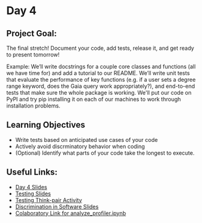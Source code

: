 

# Day 4

## Project Goal:

The final stretch! Document your code, add tests, release it, and get ready to present tomorrow!

Example: We’ll write docstrings for a couple core classes and functions (all we have time for) and add a tutorial to our README. We’ll write unit tests that evaluate the performance of key functions (e.g. if a user sets a degree range keyword, does the Gaia query work appropriately?), and end-to-end tests that make sure the whole package is working. We'll put our code on PyPI and try pip installing it on each of our machines to work through installation problems.

## Learning Objectives

  * Write tests based on anticipated use cases of your code
  * Actively avoid discrminatory behavior when coding
  * (Optional) Identify what parts of your code take the longest to execute. 

## Useful Links:

  * [Day 4 Slides](https://docs.google.com/presentation/d/14FENM35RB9L6Yt5PLy7BVDxIlJNL6n_kQLHZMXPS4V4/edit?usp=sharing)
  * [Testing Slides](https://docs.google.com/presentation/d/1mObfDklqtAzIg42HmkfG_DvEYoZ5qH4L32o9BYBbWs0/edit?usp=sharing)
  * [Testing Think-pair Activity](https://colab.research.google.com/drive/1y_Zq81xzOJu3Zz7Kvv_S_4mUScX_yg7w?usp=sharing)
  * [Discrimination in Software Slides](https://docs.google.com/presentation/d/1L8MvLvpvDRhjgMccAPrIwQxYG_rhvK3RYUbRMahopHw/edit?usp=sharing)
  * [Colaboratory Link for analyze_profiler.ipynb](https://colab.research.google.com/github/semaphoreP/codeastro/blob/main/Day4/analyze_profiler.ipynb)

